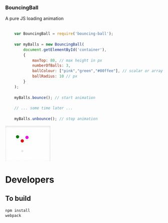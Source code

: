 ### BouncingBall

A pure JS loading animation

``` javascript

    var BouncingBall = require('bouncing-ball');
    
    var myBalls = new BouncingBall(
        document.getElementById('container'),
        {
            maxTop: 80, // max height in px
            numberOfBalls: 3,
            ballColour: ["pink","green","#00ffee"], // scalar or array
            ballRadius: 10 // px
        }
    );
    
    myBalls.bounce(); // start animation

    // ... some time later ...

    myBalls.unbounce(); // stop animation

```

![Example](https://github.com/patmooney/bouncing-ball/raw/master/example.gif)

# Developers

## To build

    npm install
    webpack
